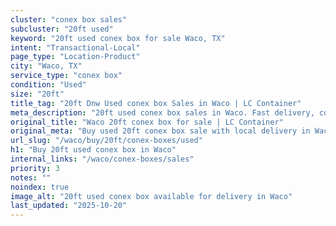 ```yaml
---
cluster: "conex box sales"
subcluster: "20ft used"
keyword: "20ft used conex box for sale Waco, TX"
intent: "Transactional-Local"
page_type: "Location-Product"
city: "Waco, TX"
service_type: "conex box"
condition: "Used"
size: "20ft"
title_tag: "20ft Dnw Used conex box Sales in Waco | LC Container"
meta_description: "20ft used conex box sales in Waco. Fast delivery, competitive pricing. Serving conex boxes area. Quote ID: DHD. Call (214) 524-4168 for your free quote today."
original_title: "Waco 20ft conex box for sale | LC Container"
original_meta: "Buy used 20ft conex box sale with local delivery in Waco, TX. LC Container — local Since 2003. Request a fast quote today."
url_slug: "/waco/buy/20ft/conex-boxes/used"
h1: "Buy 20ft used conex box in Waco"
internal_links: "/waco/conex-boxes/sales"
priority: 3
notes: ""
noindex: true
image_alt: "20ft used conex box available for delivery in Waco"
last_updated: "2025-10-20"
---
```


<!-- TODO: Add unique city/inventory copy, images, and internal links here. -->

